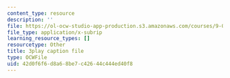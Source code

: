 ```yaml
---
content_type: resource
description: ''
file: https://ol-ocw-studio-app-production.s3.amazonaws.com/courses/9-00sc-introduction-to-psychology-fall-2011/42d0f6f6d8a68be7c42644c444ed40f8_SjjGiqf96rI.srt
file_type: application/x-subrip
learning_resource_types: []
resourcetype: Other
title: 3play caption file
type: OCWFile
uid: 42d0f6f6-d8a6-8be7-c426-44c444ed40f8
---
```


